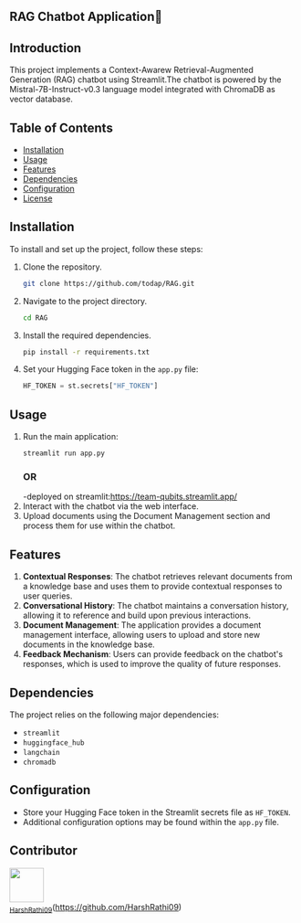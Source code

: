## RAG Chatbot Application🤖

## Introduction
This project implements a Context-Awarew Retrieval-Augmented Generation (RAG) chatbot using Streamlit.The chatbot is powered by the Mistral-7B-Instruct-v0.3 language model integrated with ChromaDB as vector database.

## Table of Contents
- [Installation](#installation)
- [Usage](#usage)
- [Features](#features)
- [Dependencies](#dependencies)
- [Configuration](#configuration)
- [License](#license)

## Installation
To install and set up the project, follow these steps:

1. Clone the repository.
    ```bash
    git clone https://github.com/todap/RAG.git
    ```
2. Navigate to the project directory.
    ```bash
    cd RAG
    ```
3. Install the required dependencies.
    ```bash
    pip install -r requirements.txt
    ```
4. Set your Hugging Face token in the `app.py` file:
   ```python
   HF_TOKEN = st.secrets["HF_TOKEN"]
   ```

## Usage
1. Run the main application:
    ```bash
    streamlit run app.py
    ```
    ### OR
     -deployed on streamlit:https://team-qubits.streamlit.app/
3. Interact with the chatbot via the web interface.
4. Upload documents using the Document Management section and process them for use within the chatbot.

## Features

1. **Contextual Responses**: The chatbot retrieves relevant documents from a knowledge base and uses them to provide contextual responses to user queries.
2. **Conversational History**: The chatbot maintains a conversation history, allowing it to reference and build upon previous interactions.
3. **Document Management**: The application provides a document management interface, allowing users to upload and store new documents in the knowledge base.
4. **Feedback Mechanism**: Users can provide feedback on the chatbot's responses, which is used to improve the quality of future responses.

## Dependencies
The project relies on the following major dependencies:
- `streamlit`
- `huggingface_hub`
- `langchain`
- `chromadb`

## Configuration
- Store your Hugging Face token in the Streamlit secrets file as `HF_TOKEN`.
- Additional configuration options may be found within the `app.py` file.

## Contributor
<img src="https://avatars.githubusercontent.com/u/143495024?v=4" width="60px;"/><br /><sub><a href="https://github.com/HarshRathi09">HarshRathi09</a></sub>(https://github.com/HarshRathi09)



